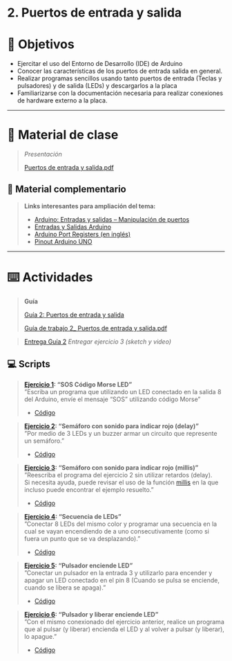 # 2. Puertos de entrada y salida

# 🎯 Objetivos

- Ejercitar el uso del Entorno de Desarrollo (IDE) de Arduino
- Conocer las características de los puertos de entrada salida en general.
- Realizar programas sencillos usando tanto puertos de entrada (Teclas y pulsadores) y de salida (LEDs) y descargarlos a la placa
- Familiarizarse con la documentación necesaria para realizar conexiones de hardware externo a la placa.

---

# 📘 Material de clase

> *Presentación*
> 
> 
> [Puertos de entrada y salida.pdf](https://github.com/caupolicanre/CursoArduino2022_FIUNER/blob/main/Teor%C3%ADa/2.%20Puertos%20de%20entrada%20y%20salida/Puertos%20de%20entrada%20y%20salida.pdf)
> 

## 📑 Material complementario

> ********************************************Links interesantes para ampliación del tema:********************************************
> 
> - [Arduino: Entradas y salidas – Manipulación de puertos](http://robots-argentina.com.ar/didactica/arduino-entradas-y-salidas-manipulacion-de-puertos/)
> - [Entradas y Salidas Arduino](https://aprendiendoarduino.wordpress.com/2016/11/08/entradas-y-salidas-arduino/)
> - [Arduino Port Registers (en inglés)](https://www.arduino.cc/en/Reference/PortManipulation)
> - [Pinout Arduino UNO](https://i2.wp.com/descubrearduino.com/wp-content/uploads/2018/10/arduino-Pinout.jpg?ssl=1)

---

# ⌨️ Actividades

> ****Guía****
> 
> 
> [Guía 2: Puertos de entrada y salida](https://docs.google.com/document/d/1X-SN9PLeuD6GRBeKqBGFktCk5AXA7sDprxgLKHAZLQ4)
> 
> [Guía de trabajo 2_ Puertos de entrada y salida.pdf](https://github.com/caupolicanre/CursoArduino2022_FIUNER/blob/main/Pr%C3%A1ctica/Gu%C3%ADa%202%20-%20Puertos%20de%20entrada%20y%20salida/Gu%C3%ADa%20de%20trabajo%202_%20Puertos%20de%20entrada%20y%20salida.pdf)
> 

> [Entrega Guía 2](https://drive.google.com/drive/folders/1Ugoypqi0AzTErLWD8e1d9oKCZviMRIaa?usp=sharing)
*Entregar ejercicio 3 (sketch y video)*
> 

## 💻 Scripts

> ****************[Ejercicio 1](https://github.com/caupolicanre/CursoArduino2022_FIUNER/tree/main/Pr%C3%A1ctica/Gu%C3%ADa%202%20-%20Puertos%20de%20entrada%20y%20salida/1%20-%20SOS_C%C3%B3digo_Morse_LED): “SOS Código Morse LED”****************  
”Escriba un programa que utilizando un LED conectado en la salida 8 del Arduino, envíe el mensaje “SOS” utilizando código Morse”
> 
> - [Código](https://github.com/caupolicanre/CursoArduino2022_FIUNER/blob/main/Pr%C3%A1ctica/Gu%C3%ADa%202%20-%20Puertos%20de%20entrada%20y%20salida/1%20-%20SOS_C%C3%B3digo_Morse_LED/1%20-%20SOS_C%C3%B3digo_Morse_LED.ino)


> ****************[Ejercicio 2](https://github.com/caupolicanre/CursoArduino2022_FIUNER/tree/main/Pr%C3%A1ctica/Gu%C3%ADa%202%20-%20Puertos%20de%20entrada%20y%20salida/2%20-%20Sem%C3%A1foro_con_sonido_para_indicar_rojo(delay)): “Semáforo con sonido para indicar rojo (delay)”****************  
”Por medio de 3 LEDs y un buzzer armar un circuito que represente un semáforo.”
> 
> - [Código](https://github.com/caupolicanre/CursoArduino2022_FIUNER/blob/main/Pr%C3%A1ctica/Gu%C3%ADa%202%20-%20Puertos%20de%20entrada%20y%20salida/2%20-%20Sem%C3%A1foro_con_sonido_para_indicar_rojo(delay)/2%20-%20Sem%C3%A1foro_con_sonido_para_indicar_rojo(delay).ino)


> ****************[Ejercicio 3](https://github.com/caupolicanre/CursoArduino2022_FIUNER/tree/main/Pr%C3%A1ctica/Gu%C3%ADa%202%20-%20Puertos%20de%20entrada%20y%20salida/3%20-%20Sem%C3%A1foro_con_sonido_para_indicar_rojo(millis)): “Semáforo con sonido para indicar rojo (millis)”****************  
”Reescriba el programa del ejercicio 2 sin utilizar retardos (delay).  
Si necesita ayuda, puede revisar el uso de la función [millis](https://www.arduino.cc/reference/en/language/functions/time/millis/) en la que incluso puede encontrar el ejemplo resuelto.”
> 
> - [Código](https://github.com/caupolicanre/CursoArduino2022_FIUNER/blob/main/Pr%C3%A1ctica/Gu%C3%ADa%202%20-%20Puertos%20de%20entrada%20y%20salida/3%20-%20Sem%C3%A1foro_con_sonido_para_indicar_rojo(millis)/3%20-%20Sem%C3%A1foro_con_sonido_para_indicar_rojo(millis).ino)


> ****************[Ejercicio 4](): “Secuencia de LEDs”****************  
”Conectar 8 LEDs del mismo color y programar una secuencia en la cual se vayan encendiendo de a uno consecutivamente (como si fuera un punto que se va desplazando).”
> 
> - [Código]()


> ****************[Ejercicio 5](https://github.com/caupolicanre/CursoArduino2022_FIUNER/tree/main/Pr%C3%A1ctica/Gu%C3%ADa%202%20-%20Puertos%20de%20entrada%20y%20salida/5%20-%20Pulsador_enciende_LED): “Pulsador enciende LED”****************  
”Conectar un pulsador en la entrada 3 y utilizarlo para encender y apagar un LED conectado en el pin 8 (Cuando se pulsa se enciende, cuando se libera se apaga).”
> 
> - [Código](https://github.com/caupolicanre/CursoArduino2022_FIUNER/blob/main/Pr%C3%A1ctica/Gu%C3%ADa%202%20-%20Puertos%20de%20entrada%20y%20salida/5%20-%20Pulsador_enciende_LED/5%20-%20Pulsador_enciende_LED.ino)


> ****************[Ejercicio 6](https://github.com/caupolicanre/CursoArduino2022_FIUNER/tree/main/Pr%C3%A1ctica/Gu%C3%ADa%202%20-%20Puertos%20de%20entrada%20y%20salida/6%20-%20Pulsador_y_liberar_enciende_LED): “Pulsador y liberar enciende LED”****************  
”Con el mismo conexionado del ejercicio anterior, realice un programa que al pulsar (y liberar) encienda el LED y al volver a pulsar (y liberar), lo apague.”
> 
> - [Código](https://github.com/caupolicanre/CursoArduino2022_FIUNER/blob/main/Pr%C3%A1ctica/Gu%C3%ADa%202%20-%20Puertos%20de%20entrada%20y%20salida/6%20-%20Pulsador_y_liberar_enciende_LED/6%20-%20Pulsador_y_liberar_enciende_LED.ino)
